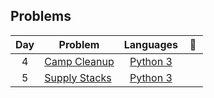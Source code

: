 
## Problems
| Day | Problem | Languages | :link: |
| :-: | - | :-: | :-: |
| 4 | [Camp Cleanup](https://github.com/dorijv/AdventOfCode/tree/main/Day_4) | [Python 3](https://github.com/dorijv/AdventOfCode/blob/main/Day_4/CampCleanup.py) | <a href="https://adventofcode.com/2022/day/4"><img src="https://adventofcode.com/favicon.png" width="16"></a> |
| 5 | [Supply Stacks](https://github.com/dorijv/AdventOfCode/tree/main/Day_5) | [Python 3](https://github.com/dorijv/AdventOfCode/blob/main/Day_5/SupplyStacks.py) | <a href="https://adventofcode.com/2022/day/5"><img src="https://adventofcode.com/favicon.png" width="16"></a> |
